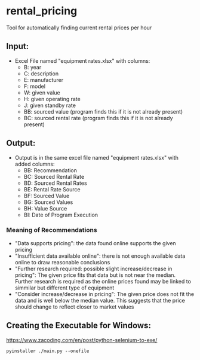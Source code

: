 # rental_pricing
Tool for automatically finding current rental prices per hour 

## Input:
- Excel File named "equipment rates.xlsx" with columns:
    - B: year
    - C: description
    - E: manufacturer
    - F: model
    - W: given value
    - H: given operating rate
    - J: given standby rate
    - BB: sourced value (program finds this if it is not already present)
    - BC: sourced rental rate (program finds this if it is not already present)

## Output:
- Output is in the same excel file named "equipment rates.xlsx" with added columns:
    - BB: Recommendation
    - BC: Sourced Rental Rate
    - BD: Sourced Rental Rates
    - BE: Rental Rate Source
    - BF: Sourced Value
    - BG: Sourced Values
    - BH: Value Source
    - BI: Date of Program Execution

### Meaning of Recommendations
- "Data supports pricing": the data found online supports the given pricing
- "Insufficient data available online": there is not enough available data online to draw reasonable conclusions
- "Further research required: possible slight increase/decrease in pricing": The given price fits that data but is not near the median. Further research is required as the online prices found may be linked to simmilar but different type of equipment
- "Consider increase/decrease in pricing": The given price does not fit the data and is well below the median value. This suggests that the price should change to reflect closer to market values

## Creating the Executable for Windows:
https://www.zacoding.com/en/post/python-selenium-to-exe/
```
pyinstaller ./main.py --onefile
```
